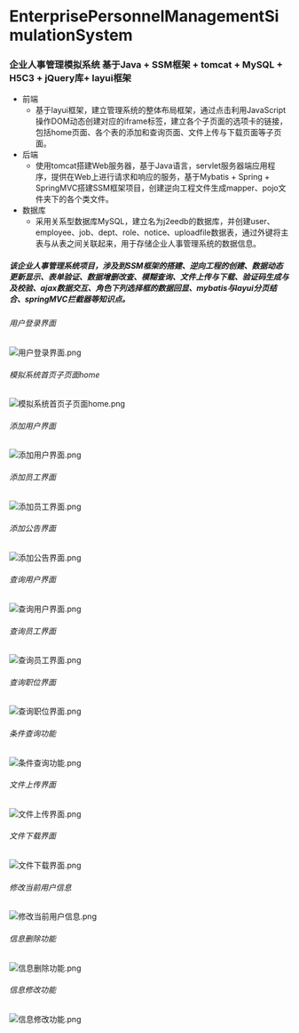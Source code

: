 # EnterprisePersonnelManagementSimulationSystem
### 企业人事管理模拟系统 基于Java + SSM框架 + tomcat + MySQL + H5C3 + jQuery库+ layui框架

- 前端
  - 基于layui框架，建立管理系统的整体布局框架，通过点击利用JavaScript操作DOM动态创建对应的iframe标签，建立各个子页面的选项卡的链接，包括home页面、各个表的添加和查询页面、文件上传与下载页面等子页面。
- 后端
  - 使用tomcat搭建Web服务器，基于Java语言，servlet服务器端应用程序，提供在Web上进行请求和响应的服务，基于Mybatis + Spring + SpringMVC搭建SSM框架项目，创建逆向工程文件生成mapper、pojo文件夹下的各个类文件。
- 数据库
  - 采用关系型数据库MySQL，建立名为j2eedb的数据库，并创建user、employee、job、dept、role、notice、uploadfile数据表，通过外键将主表与从表之间关联起来，用于存储企业人事管理系统的数据信息。

##### 该企业人事管理系统项目，涉及到SSM框架的搭建、逆向工程的创建、数据动态更新显示、表单验证、数据增删改查、模糊查询、文件上传与下载、验证码生成与及校验、ajax数据交互、角色下列选择框的数据回显、mybatis与layui分页结合、springMVC拦截器等知识点。

###### 用户登录界面
![用户登录界面.png](https://raw.githubusercontent.com/zijiecai/img-storage/master/%E7%94%A8%E6%88%B7%E7%99%BB%E5%BD%95%E7%95%8C%E9%9D%A2.png)

###### 模拟系统首页子页面home
![模拟系统首页子页面home.png](https://raw.githubusercontent.com/zijiecai/img-storage/master/%E6%A8%A1%E6%8B%9F%E7%B3%BB%E7%BB%9F%E9%A6%96%E9%A1%B5%E5%AD%90%E9%A1%B5%E9%9D%A2home.png)

###### 添加用户界面
![添加用户界面.png](https://raw.githubusercontent.com/zijiecai/img-storage/master/%E6%B7%BB%E5%8A%A0%E7%94%A8%E6%88%B7%E7%95%8C%E9%9D%A2.png)

###### 添加员工界面
![添加员工界面.png](https://raw.githubusercontent.com/zijiecai/img-storage/master/%E6%B7%BB%E5%8A%A0%E5%91%98%E5%B7%A5%E7%95%8C%E9%9D%A2.png)

###### 添加公告界面
![添加公告界面.png](https://raw.githubusercontent.com/zijiecai/img-storage/master/%E6%B7%BB%E5%8A%A0%E5%85%AC%E5%91%8A%E7%95%8C%E9%9D%A2.png)

###### 查询用户界面
![查询用户界面.png](https://raw.githubusercontent.com/zijiecai/img-storage/master/%E6%9F%A5%E8%AF%A2%E7%94%A8%E6%88%B7%E7%95%8C%E9%9D%A2.png)

###### 查询员工界面
![查询员工界面.png](https://raw.githubusercontent.com/zijiecai/img-storage/master/%E6%9F%A5%E8%AF%A2%E5%91%98%E5%B7%A5%E7%95%8C%E9%9D%A2.png)

###### 查询职位界面
![查询职位界面.png](https://raw.githubusercontent.com/zijiecai/img-storage/master/%E6%9F%A5%E8%AF%A2%E8%81%8C%E4%BD%8D%E7%95%8C%E9%9D%A2.png)

###### 条件查询功能
![条件查询功能.png](https://raw.githubusercontent.com/zijiecai/img-storage/master/%E6%9D%A1%E4%BB%B6%E6%9F%A5%E8%AF%A2%E5%8A%9F%E8%83%BD.png)

###### 文件上传界面
![文件上传界面.png](https://raw.githubusercontent.com/zijiecai/img-storage/master/%E6%96%87%E4%BB%B6%E4%B8%8A%E4%BC%A0%E7%95%8C%E9%9D%A2.png)

###### 文件下载界面
![文件下载界面.png](https://raw.githubusercontent.com/zijiecai/img-storage/master/%E6%96%87%E4%BB%B6%E4%B8%8B%E8%BD%BD%E7%95%8C%E9%9D%A2.png)

###### 修改当前用户信息
![修改当前用户信息.png](https://raw.githubusercontent.com/zijiecai/img-storage/master/%E4%BF%AE%E6%94%B9%E5%BD%93%E5%89%8D%E7%94%A8%E6%88%B7%E4%BF%A1%E6%81%AF.png)

###### 信息删除功能
![信息删除功能.png](https://raw.githubusercontent.com/zijiecai/img-storage/master/%E4%BF%A1%E6%81%AF%E5%88%A0%E9%99%A4%E5%8A%9F%E8%83%BD.png)

###### 信息修改功能
![信息修改功能.png](https://raw.githubusercontent.com/zijiecai/img-storage/master/%E4%BF%A1%E6%81%AF%E4%BF%AE%E6%94%B9%E5%8A%9F%E8%83%BD.png)
